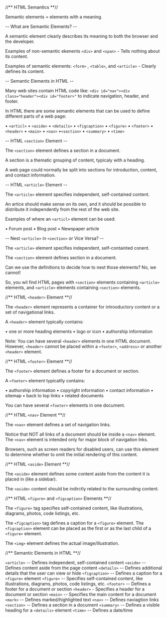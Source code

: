 //** HTML Semantics **//

Semantic elements = elements with a meaning.

-- What are Semantic Elements? --

A semantic element clearly describes its meaning to both the browser and the developer.

Examples of non-semantic ekenents `<div>` and `<span>` - Tells nothing about its content.

Examples of semantic elements: `<form>` , `<table>`, and `<article>` - Clearly defines its content.

-- Semantic Elements in HTML --

Many web sites contain HTML code like: `<div id="nav"><div class="header"><div id="footer>"` to indicate navigation, header, and footer.

In HTML there are some semantic elements that can be used to define different parts of a web page:

• `<articl>`
• `<aside>`
• `<details>`
• `<figcaption>`
• `<figure>`
• `<footer>`
• `<header>`
• `<main>`
• `<nav>`
•`<section>`
• `<summary>`
• `<time>`

-- HTML `<section>` Element --

The `<section>` element defines a section in a document.

A section is a thematic grouping of content, typicaly with a heading.

A web page could normally be split into sections for introduction, content, and contact information.

-- HTML `<article>` Element --

The `<article>` element specifies independent, self-contained content.

An artice should make sense on its own, and it should be possible to distribute it independently from the rest of the web site.

Examples of where an `<articl>` element can be used:

• Forum post
• Blog post
• Newspaper article

-- Nest `<article>` in `<section>` or Vice Versa? --

The `<article>` element specifies independent, self-containted conent.

The `<section>` element defines section in a document.

Can we use the definitions to decide how to nest those elements? No, we cannot!

So, you wil find HTML pages with `<section>` elements containing `<article>` elements, and `<article>` elements containing `<section>` elements.

//** HTML `<header>` Element **//

The `<header>` element represents a container for introoductory content or a set of navigational links.

A `<header>` element typically contains:

• one or more heading elements
• logo or icon
• authorship information

Note: You can have several `<header>` elements in one HTML document. However, `<header>` cannot be placed within a `<footer>`, `<address>` or another `<header>` element.

//** HTML `<footer>` Element **//

The `<footer>` element defines a footer for a document or section.

A `<footer>` element typicatlly contains:

• authorship information
• copyright information
• contact information
• sitemap
• back to top links
• related documents

You can have several `<footer>` elements in one document. 

//** HTML `<nav>` Element **//

The `<nav>` element defines a set of navigation links.

Notice that NOT all links of a document should be inside a `<nav>` element. The `<nav>` element is intended only for major block of navigation lnks.

Browsers, such as screen readers for disabled users, can use this element to determine whether to omit the initial rendering of this content.

//** HTML `<aside>` Element **//

The `<aside>` element defines some content aside from the content it is placed in (like a sidebar).

The `<aside>` content should be indirctly related to the surrounding content.

//** HTML `<figure>` and `<figcaption>` Elements **//

The `<figure>` tag specifies self-contained content, like illustrations, diagrams, photos, code listings, etc.

The `<figcaption>` tag defines a caption for a `<figure>` element. The `<figcaption>` element can be placed as the first or as the last child of a `<figure>` element.

The `<img>` element defines the actual image/illustration.

//** Semantic Elements in HTML **//

`<article>` -- Defines independent, self-contained content
`<aside>` -- Defines content aside from the page content
`<details>` -- Defines additional details that the user can view or hide
`<figcaption>` -- Defines a caption for a `<figure>` element
`<figure>` -- Specifies self-contained content, like illustrations, diagrams, photos, code listings, etc.
`<footer>` -- Defines a footer for a document or section
`<header>` - Specifies a header for a document or section
`<main>` -- Specifies the main content for a document
`<mark>` -- Defines marked/highlighted text
`<nav>` -- Defines naviagtion links
`<section>` -- Defines a section in a document
`<summary>` -- Defines a visible heading for a `<details>` element
`<time>` -- Defines a date/time